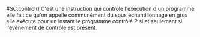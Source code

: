 #SC.control() 
C'est une instruction qui contrôle l'exécution d'un programme
elle fait ce qu'on appelle communément du sous échantillonnage 
en gros elle exécute pour un instant le programme contrôlé P si et seulement si l'événement de contrôle est présent.

